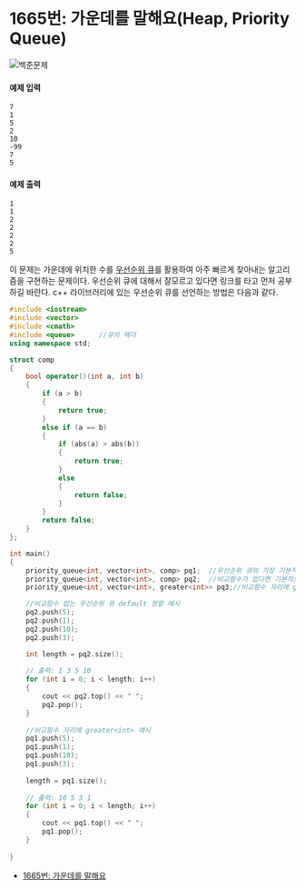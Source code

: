 # 1665번: 가운데를 말해요(Heap, Priority Queue)
![백준문제](https://user-images.githubusercontent.com/119858743/212958054-9969a487-bcf8-46c7-b670-f8e7b3c20052.PNG)

#### 예제 입력
```
7
1
5
2
10
-99
7
5
```

#### 예제 출력
```
1
1
2
2
2
2
5
```

이 문제는 가운데에 위치한 수를 [우선순위 큐]()를 활용하여 아주 빠르게 찾아내는 알고리즘을 구현하는 문제이다. 우선순위 큐에 대해서 잘모르고 있다면 링크를 타고 먼저 공부하길 바란다. c++ 라이브러리에 있는 우선순위 큐를 선언하는 방법은 다음과 같다.
```cpp
#include <iostream>
#include <vector>
#include <cmath>
#include <queue>      //큐의 헤더
using namespace std;

struct comp
{
    bool operator()(int a, int b)
    {
        if (a > b)
        {
            return true;
        }
        else if (a == b)
        {
            if (abs(a) > abs(b))
            {
                return true;
            }
            else
            {
                return false;
            }
        }
        return false;
    }
};

int main() 
{
    priority_queue<int, vector<int>, comp> pq1;  //우선순위 큐의 가장 기본적인 선언방식 priority_queue<자료형, 컨테이너, 비교함수> 변수명
    priority_queue<int, vector<int>, comp> pq2;  //비교함수가 없다면 기본적으로 오름차순으로 정렬
    priority_queue<int, vector<int>, greater<int>> pq3;//비교함수 자리에 greater<int>입력하면 내림차순으로 정렬

    //비교함수 없는 우선순위 큐 default 정렬 예시
    pq2.push(5);
    pq2.push(1);
    pq2.push(10);
    pq2.push(3);

    int length = pq2.size();
    
    // 출력: 1 3 5 10
    for (int i = 0; i < length; i++)
    {
        cout << pq2.top() << " ";
        pq2.pop();
    }
    
    //비교함수 자리에 greater<int> 예시
    pq1.push(5);
    pq1.push(1);
    pq1.push(10);
    pq1.push(3);
    
    length = pq1.size();
    
    // 출력: 10 5 3 1
    for (int i = 0; i < length; i++)
    {
        cout << pq1.top() << " ";
        pq1.pop();
    }
    
}   


```

* [1665번: 가운데를 말해요](https://www.acmicpc.net/problem/1655)

